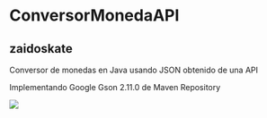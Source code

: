 <h1> ConversorMonedaAPI</h1>
<h2>zaidoskate</h2>
<p>Conversor de monedas en Java usando JSON obtenido de una API</p>
<p>Implementando Google Gson 2.11.0 de Maven Repository</p>
<img src="https://github.com/zaidoskate/ConversorMonedaAPI/assets/152343717/debb0f0e-0fec-4c8b-b7d2-e782986cf5fb"></img>
